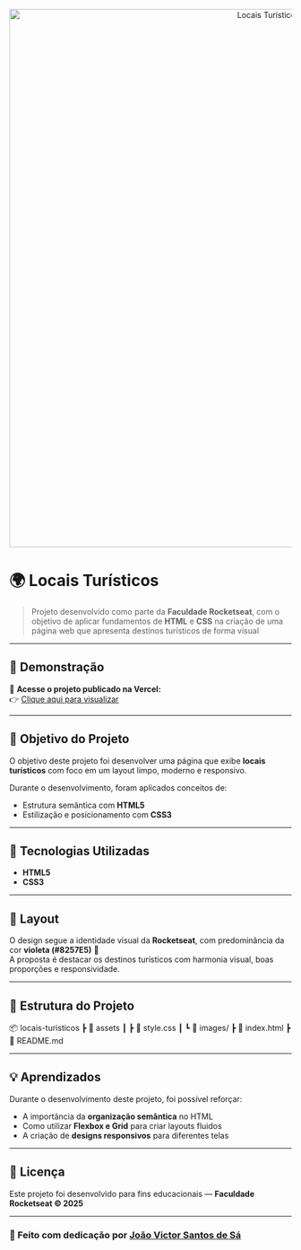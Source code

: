 <p align="center">
  <img src="./assets/Banner-Rocketseat.png" alt="Locais Turísticos Banner" width="960">
</p>

# 🌍 Locais Turísticos  

> Projeto desenvolvido como parte da **Faculdade Rocketseat**, com o objetivo de aplicar fundamentos de **HTML** e **CSS** na criação de uma página web que apresenta destinos turísticos de forma visual

---

## 🚀 Demonstração  

🔗 **Acesse o projeto publicado na Vercel:**  
👉 [Clique aqui para visualizar](https://tourist-site-tawny.vercel.app/)

---

## 🎯 Objetivo do Projeto  

O objetivo deste projeto foi desenvolver uma página que exibe **locais turísticos** com foco em um layout limpo, moderno e responsivo.  

Durante o desenvolvimento, foram aplicados conceitos de:  
- Estrutura semântica com **HTML5**  
- Estilização e posicionamento com **CSS3**  

---

## 🧠 Tecnologias Utilizadas  

- **HTML5**  
- **CSS3**  

---

## 🎨 Layout  

O design segue a identidade visual da **Rocketseat**, com predominância da cor **violeta (#8257E5)** 💜  
A proposta é destacar os destinos turísticos com harmonia visual, boas proporções e responsividade.

---

## 📁 Estrutura do Projeto  
📦 locais-turisticos
┣ 📂 assets
┃ ┣ 📜 style.css
┃ ┗ 📜 images/
┣ 📜 index.html
┣ 📜 README.md

---

## 💡 Aprendizados  

Durante o desenvolvimento deste projeto, foi possível reforçar:  
- A importância da **organização semântica** no HTML  
- Como utilizar **Flexbox e Grid** para criar layouts fluidos  
- A criação de **designs responsivos** para diferentes telas  

---

## 🧾 Licença  

Este projeto foi desenvolvido para fins educacionais — **Faculdade Rocketseat © 2025**

---

### 💜 Feito com dedicação por [João Victor Santos de Sá](https://www.linkedin.com/in/joao-victor-sa/)
